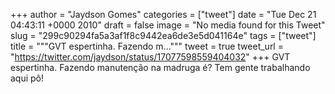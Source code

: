 
+++
author = "Jaydson Gomes"
categories = ["tweet"]
date = "Tue Dec 21 04:43:11 +0000 2010"
draft = false
image = "No media found for this Tweet"
slug = "299c90294fa5a3af1f8c9442ea6de3e5d041164e"
tags = ["tweet"]
title = """GVT espertinha. Fazendo m..."""
tweet = true
tweet_url = "https://twitter.com/jaydson/status/17077598559404032"
+++
GVT espertinha. Fazendo manutenção na madruga é? Tem gente trabalhando aqui pô!
